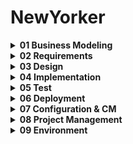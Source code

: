 # NewYorker

<details><summary><strong>01 Business Modeling</strong></summary> <p>
  
Contains artifacts related to business analysis:
  
- Vision document
- FURPS+
- Use Case Model 
- Analysis Model 
- Target- Organization Assessment 
- Business Rules 
- Supplementary Business Specifications 
- Business Glossary 
- Business Architecture Document 
 
</p>
</details>


<details><summary><strong>02 Requirements</strong></summary> <p> 
  
Contains artifacts relating to the requirements of the project:

- Use Case + number + name of usecase
- Use Case diagrams 
- Class diagrams    
- Activity diagrams 
- Domain models 
- System diagrams 
- System Sequence diagrams 
- Requirements Management Plan 

</p>
</details>

<details><summary><strong>03 Design</strong></summary> <p>
  
Contains artifacts explaining the design structure of the project:

- Class Diagrams
- Design Model 
- Software Architecture Document 

</p>
</details>

<details><summary><strong>04 Implementation</strong></summary> <p>
  
Contain the program implementation of the product:
- Model Mappe
- Persistence Mappe
- View Mappe

</p>
</details>

<details><summary><strong>05 Test</strong></summary> <p>
  
Contain artifacts related to product tests:
  
- Review checklists
- Test-code
- Test-cases/TestData
- Test-Log
  
</p> 
</details>

<details><summary><strong>06 Deployment</strong></summary> <p>
  
Contains documents related to the deployment: 

- Release notes
- User manual (Support)
- Guide for app usage


</p>
</details>


<details><summary><strong>07 Configuration & CM</strong></summary> <p>
  
Contains Configuration & CM artifacts: 

- Configuration management plan
- Change requests 

</p>
</details>


<details><summary><strong>08 Project Management</strong></summary> <p>
  
Contains artifacts relating to administation and customer feedback:

- Time tables
- Customer meeting notes

</p>
</details>

<details><summary><strong>09 Environment</strong></summary> <p>

Contains all rules for development and procedures for git management:


</p>
</details>
